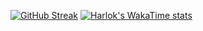 [![GitHub Streak](https://streak-stats.demolab.com?user=whalswo412&theme=cobalt2&hide_border=%EA%B1%B0%EC%A7%93&date_format=M%20j%5B%2C%20Y%5D)](https://git.io/streak-stats)
[![Harlok's WakaTime stats](https://github-readme-stats.vercel.app/api/wakatime?username=whalswo412)](https://github.com/anuraghazra/github-readme-stats)
